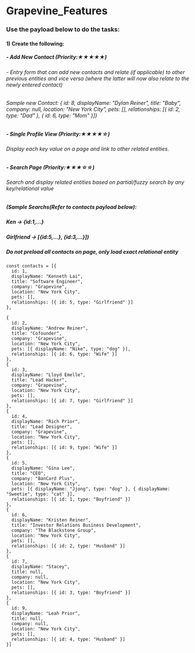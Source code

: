# Grapevine_Features

### Use the payload below to do the tasks:

#### 1) Create the following:
##### - Add New Contact (Priority:★★★★★)
###### - Entry form that can add new contacts and relate (if applicable) to other previous entities and vice versa (where the latter will now also relate to the newly entered contact)
###### Sample new Contact: { id: 8, displayName: "Dylan Reiner", title: "Baby", company: null, location: "New York City", pets: [], relationships: [{ id: 2, type: "Dad" }, { id: 6, type: "Mom" }]}

##### - Single Profile View (Priority:★★★★☆)
###### Display each key value on a page and link to other related entities.

##### - Search Page (Priority:★★★☆☆)
###### Search and display related entities based on partial/fuzzy search by any key/relational value
##### (Sample Searchs(Refer to contacts payload below):
##### Ken -> {id:1,...}
##### Girlfriend -> [{id:5,...}, {id:3,...}])
##### Do not preload all contacts on page, only load exact relational entity

```
const contacts = [{
  id: 1,
  displayName: "Kenneth Lai",
  title: "Software Engineer",
  company: "Grapevine",
  location: "New York City",
  pets: [],
  relationships: [{ id: 5, type: "Girlfriend" }]
},

{
  id: 2,
  displayName: "Andrew Reiner",
  title: "Cofounder",
  company: "Grapevine",
  location: "New York City",
  pets: [{ displayName: "Nike", type: "dog" }],
  relationships: [{ id: 6, type: "Wife" }]
},
{
  id: 3,
  displayName: "Lloyd Emelle",
  title: "Lead Hacker",
  company: "Grapevine",
  location: "New York City",
  pets: [],
  relationships: [{ id: 7, type: "Girlfriend" }]
},
{
  id: 4,
  displayName: "Rich Prior",
  title: "Lead Designer",
  company: "Grapevine",
  location: "New York City",
  pets: [],
  relationships: [{ id: 9, type: "Wife" }]
},
{
  id: 5,
  displayName: "Gina Lee",
  title: "CEO",
  company: "BanCard Plus",
  location: "New York City",
  pets: [{ displayName: "Jjong", type: "dog" }, { displayName: "Sweetie", type: "cat" }],
  relationships: [{ id: 1, type: "Boyfriend" }]
},
{
  id: 6,
  displayName: "Kristen Reiner",
  title: "Investor Relations Business Development",
  company: "The Blackstone Group",
  location: "New York City",
  pets: [],
  relationships: [{ id: 2, type: "Husband" }]
},
{
  id: 7,
  displayName: "Stacey",
  title: null,
  company: null,
  location: "New York City",
  pets: [],
  relationships: [{ id: 3, type: "Boyfriend" }]
},
{
  id: 9,
  displayName: "Leah Prior",
  title: null,
  company: null,
  location: "New York City",
  pets: [],
  relationships: [{ id: 4, type: "Husband" }]
}]
```
